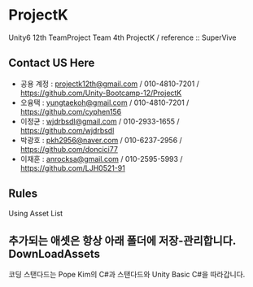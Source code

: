 # ProjectK
Unity6 12th TeamProject Team 4th ProjectK / reference :: SuperVive

## Contact US Here
-  공용 계정  :  projectk12th@gmail.com / 010-4810-7201 / https://github.com/Unity-Bootcamp-12/ProjectK
-  오융택  :  yungtaekoh@gmail.com / 010-4810-7201 / https://github.com/cyphen156
-  이정균  :  wjdrbsdl@gmail.com / 010-2933-1655 / https://github.com/wjdrbsdl
-  박광호  :  pkh2956@naver.com / 010-6237-2956 / https://github.com/doncici77
-  이재훈  :  anrocksa@gmail.com / 010-2595-5993 / https://github.com/LJH0521-91

## Rules
Using Asset List

추가되는 애셋은 항상 아래 폴더에 저장-관리합니다.
DownLoadAssets
-  

코딩 스탠다드는 Pope Kim의 C#과 스탠다드와 Unity Basic C#을 따라갑니다.

 
